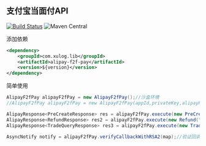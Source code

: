 ## 支付宝当面付API

[![Build Status](https://travis-ci.org/XGFan/alipay-f2f-pay.svg?branch=master)](https://travis-ci.org/XGFan/alipay-f2f-pay)
![Maven Central](https://maven-badges.herokuapp.com/maven-central/com.xulog.lib/alipay-f2f-pay/badge.svg)

添加依赖
```xml
<dependency>
    <groupId>com.xulog.lib</groupId>
    <artifactId>alipay-f2f-pay</artifactId>
    <version>${version}</version>
</dependency>
```




简单使用

```java
AlipayF2fPay alipayF2fPay = new AlipayF2fPay();//沙盒环境
//AlipayF2fPay alipayF2fPay = new AlipayF2fPay(appId,privateKey,alipayPublicKey);//正式环境

AlipayResponse<PreCreateResponse> res = alipayF2fPay.execute(new PreCreate("NO00029", "29", "29"));//创建二维码
AlipayResponse<RefundResponse> res2 = alipayF2fPay.execute(new Refund("NO00002", "0.5"));//退款
AlipayResponse<TradeQueryResponse> res3 = alipayF2fPay.execute(new TradeQuery("NO00002"));//查询订单情况

AsyncNotify notify = alipayF2fPay.verifyCallbackWithRSA2(map);//验证回调签名
```

